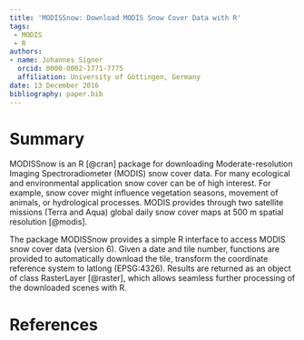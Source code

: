 ```yaml
---
title: 'MODISSnow: Download MODIS Snow Cover Data with R'
tags:
 - MODIS
 - R
authors:
- name: Johannes Signer
  orcid: 0000-0002-1771-7775
  affiliation: University of Göttingen, Germany
date: 13 December 2016
bibliography: paper.bib
---
```


# Summary

MODISSnow is an R [@cran] package for downloading Moderate-resolution Imaging Spectroradiometer (MODIS) snow cover data.
For many ecological and environmental application snow cover can be of high interest. For example, snow cover might influence vegetation seasons, movement of animals, or hydrological processes. MODIS provides through two satellite missions (Terra and Aqua) global daily snow cover maps at 500 m spatial resolution [@modis].

The package MODISSnow provides a simple R interface to access MODIS snow cover data (version 6). Given a date and tile number, functions are provided to automatically download the tile, transform the coordinate reference system to latlong (EPSG:4326). Results are returned as an object of class RasterLayer [@raster], which allows seamless further processing of the downloaded scenes with R.

# References

